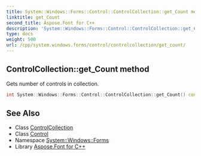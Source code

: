 ```yaml
---
title: System::Windows::Forms::Control::ControlCollection::get_Count method
linktitle: get_Count
second_title: Aspose.Font for C++
description: 'System::Windows::Forms::Control::ControlCollection::get_Count method. Gets number of controls in collection in C++.'
type: docs
weight: 500
url: /cpp/system.windows.forms/control/controlcollection/get_count/
---
```

## ControlCollection::get_Count method


Gets number of controls in collection.

```cpp
int System::Windows::Forms::Control::ControlCollection::get_Count() const override
```

## See Also

* Class [ControlCollection](../)
* Class [Control](../../)
* Namespace [System::Windows::Forms](../../../)
* Library [Aspose.Font for C++](../../../../)
